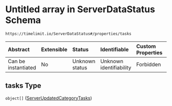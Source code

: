 # Untitled array in ServerDataStatus Schema

```txt
https://timelimit.io/ServerDataStatus#/properties/tasks
```



| Abstract            | Extensible | Status         | Identifiable            | Custom Properties | Additional Properties | Access Restrictions | Defined In                                                                            |
| :------------------ | :--------- | :------------- | :---------------------- | :---------------- | :-------------------- | :------------------ | :------------------------------------------------------------------------------------ |
| Can be instantiated | No         | Unknown status | Unknown identifiability | Forbidden         | Allowed               | none                | [ServerDataStatus.schema.json\*](ServerDataStatus.schema.json "open original schema") |

## tasks Type

`object[]` ([ServerUpdatedCategoryTasks](serverdatastatus-definitions-serverupdatedcategorytasks.md))
